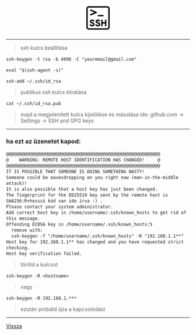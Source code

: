<h1 align="center">
<img src="../.pictures/ssh.png" alt="ssh" width=64/>
</h1>

---

> ssh kulcs beállítása

```
ssh-keygen -t rsa -b 4096 -C "youremail@gmail.com"
```

```
eval "$(ssh-agent -s)"
```

```
ssh-add ~/.ssh/id_rsa
```

> publikus ssh kulcs kiíratása

```
cat ~/.ssh/id_rsa.pub
```

> majd a megjelenített kulcs kijelölése és másolása ide: github.com -> Settings -> SSH and GPG keys

---

### ha ezt az üzenetet kapod:

```
@@@@@@@@@@@@@@@@@@@@@@@@@@@@@@@@@@@@@@@@@@@@@@@@@@@@@@@@@@@
@    WARNING: REMOTE HOST IDENTIFICATION HAS CHANGED!     @
@@@@@@@@@@@@@@@@@@@@@@@@@@@@@@@@@@@@@@@@@@@@@@@@@@@@@@@@@@@
IT IS POSSIBLE THAT SOMEONE IS DOING SOMETHING NASTY!
Someone could be eavesdropping on you right now (man-in-the-middle attack)!
It is also possible that a host key has just been changed.
The fingerprint for the ED25519 key sent by the remote host is
SHA256:R+hosszú kód van ide írva :) .
Please contact your system administrator.
Add correct host key in /home/username/.ssh/known_hosts to get rid of this message.
Offending ECDSA key in /home/username/.ssh/known_hosts:5
  remove with:
  ssh-keygen -f "/home/username/.ssh/known_hosts" -R "192.168.1.1**"
Host key for 192.168.1.1** has changed and you have requested strict checking.
Host key verification failed.
```

> töröld a kulcsot

```
ssh-keygen -R <hostname>
```

> vagy

```
ssh-keygen -R 192.168.1.***
```

> ezután próbáld újra a kapcsolódást

---

[Vissza](../README.md)
